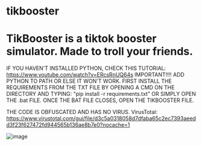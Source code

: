 # tikbooster
# TikBooster is a tiktok booster simulator. Made to troll your friends.

IF YOU HAVEN'T INSTALLED PYTHON, CHECK THIS TUTORIAL: https://www.youtube.com/watch?v=ERcsRnUQ64s
IMPORTANT!!!! ADD PYTHON TO PATH OR ELSE IT WON'T WORK.
FIRST INSTALL THE REQUIREMENTS FROM THE TXT FILE BY OPENING A CMD ON THE DIRECTORY AND TYPING: "pip install -r requirements.txt" OR SIMPLY OPEN
THE .bat FILE. ONCE THE BAT FILE CLOSES, OPEN THE TIKBOOSTER FILE.

THE CODE IS OBFUSCATED AND HAS NO VIRUS. VirusTotal: https://www.virustotal.com/gui/file/d3c5a0318058d7dfaba65c2ec7393aeedd3f23f627472fd944565b136ae8b7e0?nocache=1

![image](https://github.com/1ypi/tikbooster/assets/137641825/8844c296-0981-40c8-9322-abcc044d867a)

